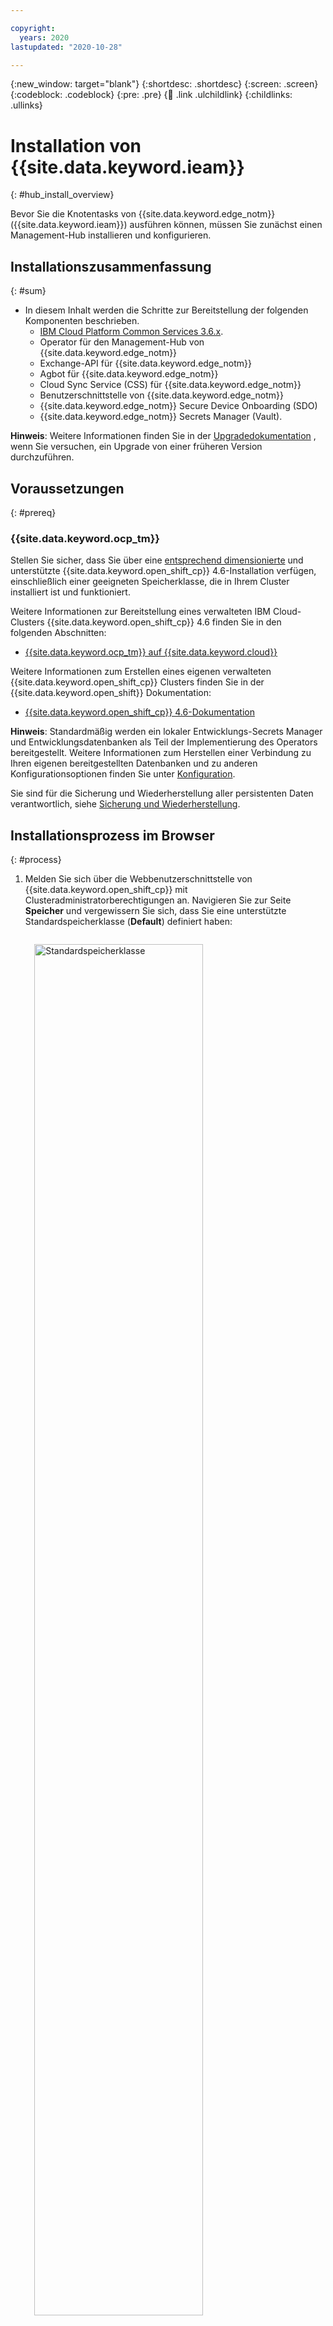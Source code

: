 ```yaml
---

copyright:
  years: 2020
lastupdated: "2020-10-28"

---
```


{:new_window: target="blank"}
{:shortdesc: .shortdesc}
{:screen: .screen}
{:codeblock: .codeblock}
{:pre: .pre}
{:child: .link .ulchildlink}
{:childlinks: .ullinks}

# Installation von {{site.data.keyword.ieam}}
{: #hub_install_overview}

Bevor Sie die Knotentasks von {{site.data.keyword.edge_notm}} ({{site.data.keyword.ieam}}) ausführen können, müssen Sie zunächst einen Management-Hub installieren und konfigurieren.

## Installationszusammenfassung
{: #sum}

* In diesem Inhalt werden die Schritte zur Bereitstellung der folgenden Komponenten beschrieben.
  * [IBM Cloud Platform Common Services 3.6.x](https://www.ibm.com/docs/en/cpfs).
  * Operator für den Management-Hub von {{site.data.keyword.edge_notm}}
  * Exchange-API für {{site.data.keyword.edge_notm}}
  * Agbot für {{site.data.keyword.edge_notm}}
  * Cloud Sync Service (CSS) für {{site.data.keyword.edge_notm}}
  * Benutzerschnittstelle von {{site.data.keyword.edge_notm}}
  * {{site.data.keyword.edge_notm}} Secure Device Onboarding (SDO)
  * {{site.data.keyword.edge_notm}} Secrets Manager (Vault).

**Hinweis**: Weitere Informationen finden Sie in der [Upgradedokumentation](upgrade.md) , wenn Sie versuchen, ein Upgrade von einer früheren Version durchzuführen.

## Voraussetzungen
{: #prereq}

### {{site.data.keyword.ocp_tm}}
Stellen Sie sicher, dass Sie über eine [entsprechend dimensionierte](cluster_sizing.md) und unterstützte {{site.data.keyword.open_shift_cp}} 4.6-Installation verfügen, einschließlich einer geeigneten Speicherklasse, die in Ihrem Cluster installiert ist und funktioniert.

Weitere Informationen zur Bereitstellung eines verwalteten IBM Cloud-Clusters {{site.data.keyword.open_shift_cp}} 4.6 finden Sie in den folgenden Abschnitten:

* [{{site.data.keyword.ocp_tm}} auf {{site.data.keyword.cloud}}](https://www.ibm.com/cloud/openshift)

Weitere Informationen zum Erstellen eines eigenen verwalteten {{site.data.keyword.open_shift_cp}} Clusters finden Sie in der {{site.data.keyword.open_shift}} Dokumentation:

* [{{site.data.keyword.open_shift_cp}} 4.6-Dokumentation](https://docs.openshift.com/container-platform/4.6/welcome/index.html)

**Hinweis**: Standardmäßig werden ein lokaler Entwicklungs-Secrets Manager und Entwicklungsdatenbanken als Teil der Implementierung des Operators bereitgestellt. Weitere Informationen zum Herstellen einer Verbindung zu Ihren eigenen bereitgestellten Datenbanken und zu anderen Konfigurationsoptionen finden Sie unter [Konfiguration](configuration.md).

Sie sind für die Sicherung und Wiederherstellung aller persistenten Daten verantwortlich, siehe [Sicherung und Wiederherstellung](../admin/backup_recovery.md).

## Installationsprozess im Browser
{: #process}

1. Melden Sie sich über die Webbenutzerschnittstelle von {{site.data.keyword.open_shift_cp}} mit Clusteradministratorberechtigungen an. Navigieren Sie zur Seite **Speicher** und vergewissern Sie sich, dass Sie eine unterstützte Standardspeicherklasse (**Default**) definiert haben:

   <img src="../images/edge/hub_install_storage_class.png" style="margin: 3%" alt="Standardspeicherklasse" width="75%" height="75%" align="center">

   **Hinweis:** Weitere Informationen zur Verwendung einer nicht dem Standard entsprechenden Speicherklasse finden Sie auf der Seite [Konfiguration](configuration.md).

2. Erstellen Sie die Quelle für den IBM Operatorkatalog (IBM Operator Catalog Source); sie stellt die Möglichkeit zur Verfügung, das Bundle für den **IEAM-Management-Hub** zu installieren. Kopieren Sie den folgenden Text und fügen Sie ihn wie in der folgenden Abbildung gezeigt nach Auswahl des Pluszeichens für den Import ein. Klicken Sie nach dem Einfügen des Textes auf **Erstellen**:

   ```
   apiVersion: operators.coreos.com/v1alpha1    kind: CatalogSource    metadata:      name: ibm-operator-catalog      namespace: openshift-marketplace    spec:      displayName: IBM Operator Catalog      publisher: IBM      sourceType: grpc      image: icr.io/cpopen/ibm-operator-catalog:latest      updateStrategy:        registryPoll:          interval: 45m
   ```
   {: codeblock}

   <img src="../images/edge/hub_install_ibm_catalog.png" style="margin: 3%" alt="Quelle für IBM Katalog erstellen" align="center">

3. Erstellen Sie die Quelle für den Operatorkatalog von IBM Common Services. Dies stellt die Suite der Common Service-Operatoren bereit, die vom **IEAM-Management-Hub** zusätzlich installiert werden. Kopieren Sie den folgenden Text und fügen Sie ihn wie in der folgenden Abbildung gezeigt nach Auswahl des Pluszeichens für den Import ein. Klicken Sie nach dem Einfügen des Textes auf **Erstellen**:
   ```
   apiVersion: operators.coreos.com/v1alpha1    kind: CatalogSource    metadata:      name: opencloud-operators      namespace: openshift-marketplace    spec:      displayName: IBMCS Operators      publisher: IBM      sourceType: grpc      image: quay.io/opencloudio/ibm-common-service-catalog:3.6      updateStrategy:        registryPoll:          interval: 45m
   ```
   {: codeblock}

   <img src="../images/edge/hub_install_cs_catalog.png" style="margin: 3%" alt="Quelle für IBM CS-Katalog erstellen">

4. Navigieren Sie zur Seite für **Projekte** und erstellen Sie ein Projekt, in dem Sie den Operator installieren wollen:

   <img src="../images/edge/hub_install_create_project.png" style="margin: 3%" alt="Projekt erstellen">

5. Definieren Sie für die Image-Pull-Operation einen geheimen Schlüssel namens **ibm-entitlement-key** zur Authentifizierung bei der IBM Entitled Registry:

   **Hinweise:**
   * Rufen Sie Ihren Berechtigungsschlüssel bei [My IBM Key](https://myibm.ibm.com/products-services/containerlibrary) ab und füllen Sie die Felder wie nachfolgend gezeigt aus.
   * Achten Sie darauf, diese Ressource in demjenigen Projekt zu erstellen, das Sie im vorherigen Schritt erstellt haben.

   <img src="../images/edge/hub_install_pull_secret.png" style="margin: 3%" alt="Geheimen Schlüssel für Image-Pull-Operation erstellen">

6. Navigieren Sie zu der Seite **OperatorHub** und suchen Sie nach **IEAM Management Hub**.

7. Klicken Sie auf die Karte **IEAM Management Hub** und anschließend auf **Installieren**.

8. Installieren Sie den Operator, und stellen Sie sicher, dass das Projekt mit dem in Schritt 4 erstellten Projekt übereinstimmt.

   **Hinweis**: Dies ist das einzige Projekt, das der Operator **IEAM Management Hub** nach der Installation überwacht.

   <img src="../images/edge/hub_install_operator.png" style="margin: 3%" alt="IEAM-Operator installieren">

9. Ändern Sie den Wert für **Projekt** wieder in das in Schritt 4 erstellte Projekt, klicken Sie in der Spalte **Bereitgestellte APIs** (siehe Schritt 7) auf **EamHub** und klicken Sie dann auf **EamHub erstellen**:

   <img src="../images/edge/hub_install_create_eamhub.png" style="margin: 3%" alt="Angepasste Ressource 'EamHub'" width="75%" height="75%">

10. Erstellen Sie die angepasste **EamHub** -Ressource, die Ihr Management-Hub definiert und konfiguriert. Weitere Informationen zu Anpassungsoptionen finden Sie unter [Konfiguration](configuration.md). Stellen Sie sicher, dass das Projekt dem entspricht, was Sie in Schritt 4 erstellt haben.

   * Klicken Sie auf das Umschaltelement für **Lizenz akzeptieren** und dann auf **Erstellen**, um die Lizenz zu akzeptieren.

   <img src="../images/edge/hub_install_create_cr_45.png" style="margin: 3%" alt="Angepasste Ressource 'EamHub' bei 4.5 erstellen" width="75%" height="75%">

Der Operator stellt die definierten Workloads aus dem Projekt bereit, das in Schritt 4 angegeben wurde. Außerdem werden die erforderlichen {{site.data.keyword.common_services}}-Workloads aus dem Projekt **ibm-common-services** bereitgestellt.

## Weitere Schritte

Setzen Sie die Einrichtung Ihres neuen Management-Hubs mit den Schritten im Abschnitt [Installationsabschluss](post_install.md) fort.
